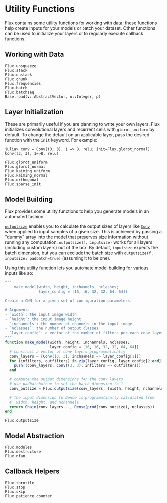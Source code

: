# Utility Functions

Flux contains some utility functions for working with data; these functions
help create inputs for your models or batch your dataset.
Other functions can be used to initialize your layers or to regularly execute
callback functions.

## Working with Data

```@docs
Flux.unsqueeze
Flux.stack
Flux.unstack
Flux.chunk
Flux.frequencies
Flux.batch
Flux.batchseq
Base.rpad(v::AbstractVector, n::Integer, p)
```

## Layer Initialization

These are primarily useful if you are planning to write your own layers.
Flux initializes convolutional layers and recurrent cells with `glorot_uniform`
by default.
To change the default on an applicable layer, pass the desired function with the
`init` keyword. For example:

```jldoctest; setup = :(using Flux)
julia> conv = Conv((3, 3), 1 => 8, relu; init=Flux.glorot_normal)
Conv((3, 3), 1=>8, relu)
```

```@docs
Flux.glorot_uniform
Flux.glorot_normal
Flux.kaiming_uniform
Flux.kaiming_normal
Flux.orthogonal
Flux.sparse_init
```

## Model Building

Flux provides some utility functions to help you generate models in an automated fashion.

[`outputsize`](@ref) enables you to calculate the output sizes of layers like [`Conv`](@ref)
when applied to input samples of a given size. This is achieved by passing a "dummy" array into
the model that preserves size information without running any computation.
`outputsize(f, inputsize)` works for all layers (including custom layers) out of the box.
By default, `inputsize` expects the batch dimension,
but you can exclude the batch size with `outputsize(f, inputsize; padbatch=true)` (assuming it to be one).

Using this utility function lets you automate model building for various inputs like so:
```julia
"""
    make_model(width, height, inchannels, nclasses;
               layer_config = [16, 16, 32, 32, 64, 64])

Create a CNN for a given set of configuration parameters.

# Arguments
- `width`: the input image width
- `height`: the input image height
- `inchannels`: the number of channels in the input image
- `nclasses`: the number of output classes
- `layer_config`: a vector of the number of filters per each conv layer
"""
function make_model(width, height, inchannels, nclasses;
                    layer_config = [16, 16, 32, 32, 64, 64])
  # construct a vector of conv layers programmatically
  conv_layers = [Conv((3, 3), inchannels => layer_config[1])]
  for (infilters, outfilters) in zip(layer_config, layer_config[2:end])
    push!(conv_layers, Conv((3, 3), infilters => outfilters))
  end

  # compute the output dimensions for the conv layers
  # use padbatch=true to set the batch dimension to 1
  conv_outsize = Flux.outputsize(conv_layers, (width, height, nchannels); padbatch=true)

  # the input dimension to Dense is programatically calculated from
  #  width, height, and nchannels
  return Chain(conv_layers..., Dense(prod(conv_outsize), nclasses))
end
```

```@docs
Flux.outputsize
```

## Model Abstraction

```@docs
Flux.modules
Flux.destructure
Flux.nfan
```

## Callback Helpers

```@docs
Flux.throttle
Flux.stop
Flux.skip
Flux.patience_counter
```
